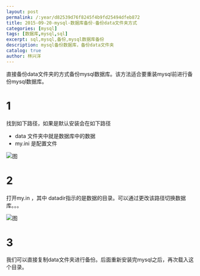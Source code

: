```yaml
---
layout: post
permalink: /:year/d82539d76f8245f4b9fd25494dfeb872
title: 2015-09-20-mysql-数据库备份-备份data文件夹方式
categories: [mysql]
tags: [数据库,mysql,sql]
excerpt: sql,mysql,备份,mysql数据库备份
description: mysql备份数据库，备份data文件夹
catalog: true
author: 林兴洋
---
```


直接备份data文件夹的方式备份mysql数据库。该方法适合要重装mysql前进行备份mysql数据库。

# 1

找到如下路径，如果是默认安装会在如下路径

* data 文件夹中就是数据库中的数据
* my.ini 是配置文件

![图](http://image.linxingyang.net/image/M-mysql/image/2015-09-20/01.png)

# 2

打开my.in ，其中  datadir指示的是数据的目录。可以通过更改该路径切换数据库。。。

![图](http://image.linxingyang.net/image/M-mysql/image/2015-09-20/02.png)

# 3

我们可以直接复制data文件夹进行备份。后面重新安装完mysql之后，再次载入这个目录。
